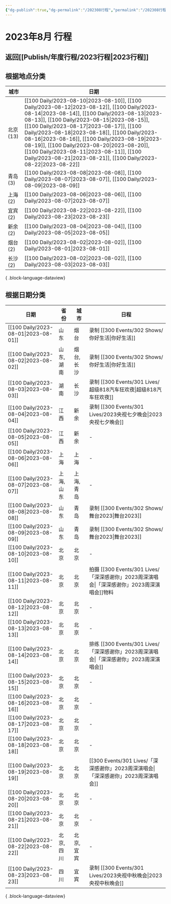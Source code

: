 ```yaml
---
{"dg-publish":true,"dg-permalink":"/202308行程","permalink":"/202308行程/","created":"2023-08-25T13:05:22.885+08:00","updated":"2023-08-25T13:06:13.007+08:00"}
---
```


# 2023年8月 行程

## 返回[[Publish/年度行程/2023行程\|2023行程]]

## 根据地点分类

| 城市      | 日期                                                                                                                                                                                                                                                                                                                                                                                                                                                                                                                                                  |
| ------- | --------------------------------------------------------------------------------------------------------------------------------------------------------------------------------------------------------------------------------------------------------------------------------------------------------------------------------------------------------------------------------------------------------------------------------------------------------------------------------------------------------------------------------------------------- |
| 北京 (13) | [[100 Daily/2023-08-10\|2023-08-10]], [[100 Daily/2023-08-12\|2023-08-12]], [[100 Daily/2023-08-14\|2023-08-14]], [[100 Daily/2023-08-13\|2023-08-13]], [[100 Daily/2023-08-15\|2023-08-15]], [[100 Daily/2023-08-17\|2023-08-17]], [[100 Daily/2023-08-18\|2023-08-18]], [[100 Daily/2023-08-16\|2023-08-16]], [[100 Daily/2023-08-19\|2023-08-19]], [[100 Daily/2023-08-20\|2023-08-20]], [[100 Daily/2023-08-11\|2023-08-11]], [[100 Daily/2023-08-21\|2023-08-21]], [[100 Daily/2023-08-22\|2023-08-22]] |
| 青岛 (3)  | [[100 Daily/2023-08-08\|2023-08-08]], [[100 Daily/2023-08-07\|2023-08-07]], [[100 Daily/2023-08-09\|2023-08-09]]                                                                                                                                                                                                                                                                                                                                                                                                                           |
| 上海 (2)  | [[100 Daily/2023-08-06\|2023-08-06]], [[100 Daily/2023-08-07\|2023-08-07]]                                                                                                                                                                                                                                                                                                                                                                                                                                                                    |
| 宜宾 (2)  | [[100 Daily/2023-08-22\|2023-08-22]], [[100 Daily/2023-08-23\|2023-08-23]]                                                                                                                                                                                                                                                                                                                                                                                                                                                                    |
| 新余 (2)  | [[100 Daily/2023-08-04\|2023-08-04]], [[100 Daily/2023-08-05\|2023-08-05]]                                                                                                                                                                                                                                                                                                                                                                                                                                                                    |
| 烟台 (2)  | [[100 Daily/2023-08-02\|2023-08-02]], [[100 Daily/2023-08-01\|2023-08-01]]                                                                                                                                                                                                                                                                                                                                                                                                                                                                    |
| 长沙 (2)  | [[100 Daily/2023-08-02\|2023-08-02]], [[100 Daily/2023-08-03\|2023-08-03]]                                                                                                                                                                                                                                                                                                                                                                                                                                                                    |

{ .block-language-dataview}

## 根据日期分类

| 日期                                      | 省份     | 城市     | 日程                        |
| --------------------------------------- | ------ | ------ | ------------------------- |
| [[100 Daily/2023-08-01\|2023-08-01]] | 山东     | 烟台     | 录制 [[300 Events/302 Shows/你好生活\|你好生活]]               |
| [[100 Daily/2023-08-02\|2023-08-02]] | 山东, 湖南 | 烟台, 长沙 | 录制 [[300 Events/302 Shows/你好生活\|你好生活]]               |
| [[100 Daily/2023-08-03\|2023-08-03]] | 湖南     | 长沙     | 录制 [[300 Events/301 Lives/超级818汽车狂欢夜\|超级818汽车狂欢夜]]         |
| [[100 Daily/2023-08-04\|2023-08-04]] | 江西     | 新余     | 录制 [[300 Events/301 Lives/2023央视七夕晚会\|2023央视七夕晚会]]         |
| [[100 Daily/2023-08-05\|2023-08-05]] | 江西     | 新余     | \-                        |
| [[100 Daily/2023-08-06\|2023-08-06]] | 上海     | 上海     | \-                        |
| [[100 Daily/2023-08-07\|2023-08-07]] | 上海, 山东 | 上海, 青岛 | \-                        |
| [[100 Daily/2023-08-08\|2023-08-08]] | 山东     | 青岛     | 录制 [[300 Events/302 Shows/舞台2023\|舞台2023]]             |
| [[100 Daily/2023-08-09\|2023-08-09]] | 山东     | 青岛     | 录制 [[300 Events/302 Shows/舞台2023\|舞台2023]]             |
| [[100 Daily/2023-08-10\|2023-08-10]] | 北京     | 北京     | \-                        |
| [[100 Daily/2023-08-11\|2023-08-11]] | 北京     | 北京     | 拍摄 [[300 Events/301 Lives/「深深感谢你」2023周深演唱会\|「深深感谢你」2023周深演唱会]]物料 |
| [[100 Daily/2023-08-12\|2023-08-12]] | 北京     | 北京     | \-                        |
| [[100 Daily/2023-08-13\|2023-08-13]] | 北京     | 北京     | \-                        |
| [[100 Daily/2023-08-14\|2023-08-14]] | 北京     | 北京     | 排练 [[300 Events/301 Lives/「深深感谢你」2023周深演唱会\|「深深感谢你」2023周深演唱会]]   |
| [[100 Daily/2023-08-15\|2023-08-15]] | 北京     | 北京     | \-                        |
| [[100 Daily/2023-08-16\|2023-08-16]] | 北京     | 北京     | \-                        |
| [[100 Daily/2023-08-17\|2023-08-17]] | 北京     | 北京     | \-                        |
| [[100 Daily/2023-08-18\|2023-08-18]] | 北京     | 北京     | \-                        |
| [[100 Daily/2023-08-19\|2023-08-19]] | 北京     | 北京     | [[300 Events/301 Lives/「深深感谢你」2023周深演唱会\|「深深感谢你」2023周深演唱会]]      |
| [[100 Daily/2023-08-20\|2023-08-20]] | 北京     | 北京     | \-                        |
| [[100 Daily/2023-08-21\|2023-08-21]] | 北京     | 北京     | \-                        |
| [[100 Daily/2023-08-22\|2023-08-22]] | 北京, 四川 | 北京, 宜宾 | \-                        |
| [[100 Daily/2023-08-23\|2023-08-23]] | 四川     | 宜宾     | 录制 [[300 Events/301 Lives/2023央视中秋晚会\|2023央视中秋晚会]]         |

{ .block-language-dataview}